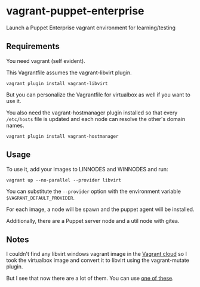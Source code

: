 # vagrant-puppet-enterprise

Launch a Puppet Enterprise vagrant environment for learning/testing

## Requirements

You need vagrant (self evident).

This Vagrantfile assumes the vagrant-libvirt plugin.

    vagrant plugin install vagrant-libvirt
    
But you can personalize the Vagrantfile for virtualbox as well if you want to use it.

You also need the vagrant-hostmanager plugin installed so that every `/etc/hosts` file is updated and each node can resolve the other's domain names.

    vagrant plugin install vagrant-hostmanager

## Usage

To use it, add your images to LINNODES and WINNODES and run:

    vagrant up --no-parallel --provider libvirt 

You can substitute the `--provider` option with the environment variable `$VAGRANT_DEFAULT_PROVIDER`.

For each image, a node will be spawn and the puppet agent will be installed.

Additionally, there are a Puppet server node and a util node with gitea.

## Notes

I couldn't find any libvirt windows vagrant image in the [Vagrant cloud](https://app.vagrantup.com/boxes/search) so I took the virtualbox image and convert it to libvirt using the vagrant-mutate plugin.

But I see that now there are a lot of them. You can use [one of these](https://app.vagrantup.com/boxes/search?provider=libvirt&q=windows&sort=downloads&utf8=✓).
